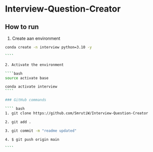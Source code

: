# Interview-Question-Creator

## How to run

1. Create aan environment

`````bash
conda create -n interview python=3.10 -y

````

2. Activate the environment

````bash
source activate base

conda activate interview
````

### GitHub commands

```` bash
1. git clone https://github.com/SmrutiW/Interview-Question-Creator

2. git add .

3. git commit -m "readme updated"

4. $ git push origin main

````